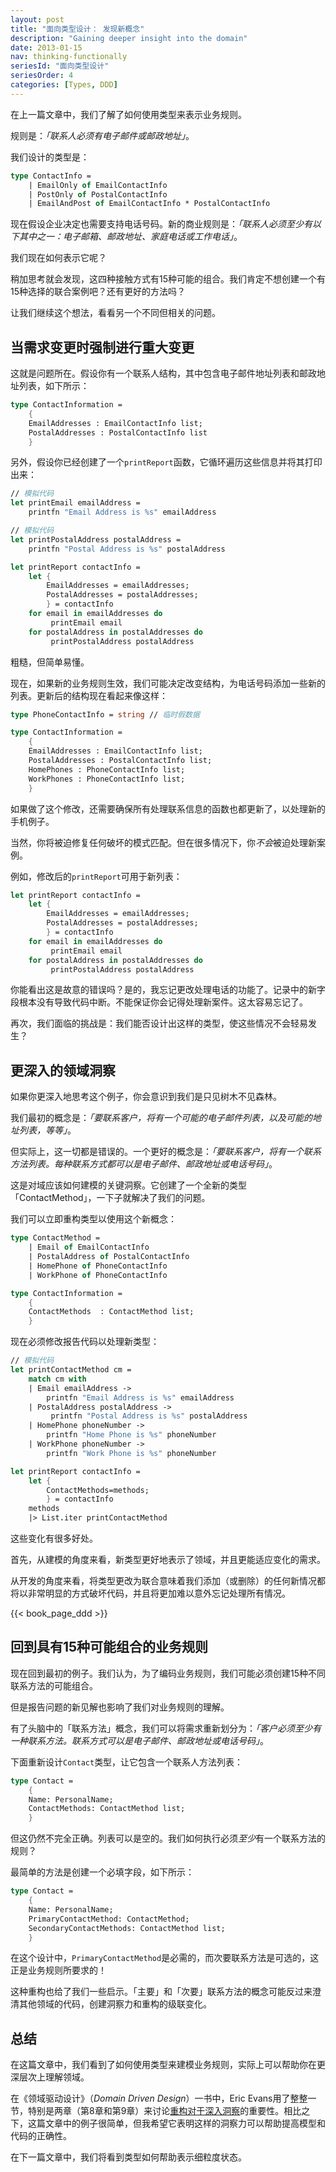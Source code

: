 ```yaml
---
layout: post
title: "面向类型设计： 发现新概念"
description: "Gaining deeper insight into the domain"
date: 2013-01-15
nav: thinking-functionally
seriesId: "面向类型设计"
seriesOrder: 4
categories: [Types, DDD]
---
```


在上一篇文章中，我们了解了如何使用类型来表示业务规则。

规则是：*「联系人必须有电子邮件或邮政地址」*。

我们设计的类型是：

```fsharp
type ContactInfo =
    | EmailOnly of EmailContactInfo
    | PostOnly of PostalContactInfo
    | EmailAndPost of EmailContactInfo * PostalContactInfo
```

现在假设企业决定也需要支持电话号码。新的商业规则是：*「联系人必须至少有以下其中之一：电子邮箱、邮政地址、家庭电话或工作电话」*。

我们现在如何表示它呢？

稍加思考就会发现，这四种接触方式有15种可能的组合。我们肯定不想创建一个有15种选择的联合案例吧？还有更好的方法吗？

让我们继续这个想法，看看另一个不同但相关的问题。

## 当需求变更时强制进行重大变更 ##

这就是问题所在。假设你有一个联系人结构，其中包含电子邮件地址列表和邮政地址列表，如下所示：

```fsharp
type ContactInformation =
    {
    EmailAddresses : EmailContactInfo list;
    PostalAddresses : PostalContactInfo list
    }
```

另外，假设你已经创建了一个`printReport`函数，它循环遍历这些信息并将其打印出来：

```fsharp
// 模拟代码
let printEmail emailAddress =
    printfn "Email Address is %s" emailAddress

// 模拟代码
let printPostalAddress postalAddress =
    printfn "Postal Address is %s" postalAddress

let printReport contactInfo =
    let {
        EmailAddresses = emailAddresses;
        PostalAddresses = postalAddresses;
        } = contactInfo
    for email in emailAddresses do
         printEmail email
    for postalAddress in postalAddresses do
         printPostalAddress postalAddress
```

粗糙，但简单易懂。

现在，如果新的业务规则生效，我们可能决定改变结构，为电话号码添加一些新的列表。更新后的结构现在看起来像这样：

```fsharp
type PhoneContactInfo = string // 临时假数据

type ContactInformation =
    {
    EmailAddresses : EmailContactInfo list;
    PostalAddresses : PostalContactInfo list;
    HomePhones : PhoneContactInfo list;
    WorkPhones : PhoneContactInfo list;
    }
```

如果做了这个修改，还需要确保所有处理联系信息的函数也都更新了，以处理新的手机例子。

当然，你将被迫修复任何破坏的模式匹配。但在很多情况下，你*不会*被迫处理新案例。

例如，修改后的`printReport`可用于新列表：

```fsharp
let printReport contactInfo =
    let {
        EmailAddresses = emailAddresses;
        PostalAddresses = postalAddresses;
        } = contactInfo
    for email in emailAddresses do
         printEmail email
    for postalAddress in postalAddresses do
         printPostalAddress postalAddress
```

你能看出这是故意的错误吗？是的，我忘记更改处理电话的功能了。记录中的新字段根本没有导致代码中断。不能保证你会记得处理新案件。这太容易忘记了。

再次，我们面临的挑战是：我们能否设计出这样的类型，使这些情况不会轻易发生？

## 更深入的领域洞察 ##

如果你更深入地思考这个例子，你会意识到我们是只见树木不见森林。

我们最初的概念是：*「要联系客户，将有一个可能的电子邮件列表，以及可能的地址列表，等等」*。

但实际上，这一切都是错误的。一个更好的概念是：*「要联系客户，将有一个联系方法列表。每种联系方式都可以是电子邮件、邮政地址或电话号码」*。

这是对域应该如何建模的关键洞察。它创建了一个全新的类型「ContactMethod」，一下子就解决了我们的问题。

我们可以立即重构类型以使用这个新概念：

```fsharp
type ContactMethod =
    | Email of EmailContactInfo
    | PostalAddress of PostalContactInfo
    | HomePhone of PhoneContactInfo
    | WorkPhone of PhoneContactInfo

type ContactInformation =
    {
    ContactMethods  : ContactMethod list;
    }
```

现在必须修改报告代码以处理新类型：

```fsharp
// 模拟代码
let printContactMethod cm =
    match cm with
    | Email emailAddress ->
        printfn "Email Address is %s" emailAddress
    | PostalAddress postalAddress ->
         printfn "Postal Address is %s" postalAddress
    | HomePhone phoneNumber ->
        printfn "Home Phone is %s" phoneNumber
    | WorkPhone phoneNumber ->
        printfn "Work Phone is %s" phoneNumber

let printReport contactInfo =
    let {
        ContactMethods=methods;
        } = contactInfo
    methods
    |> List.iter printContactMethod
```

这些变化有很多好处。

首先，从建模的角度来看，新类型更好地表示了领域，并且更能适应变化的需求。

从开发的角度来看，将类型更改为联合意味着我们添加（或删除）的任何新情况都将以非常明显的方式破坏代码，并且将更加难以意外忘记处理所有情况。

{{< book_page_ddd >}}

## 回到具有15种可能组合的业务规则 ##

现在回到最初的例子。我们认为，为了编码业务规则，我们可能必须创建15种不同联系方法的可能组合。

但是报告问题的新见解也影响了我们对业务规则的理解。

有了头脑中的「联系方法」概念，我们可以将需求重新划分为：*「客户必须至少有一种联系方法。联系方式可以是电子邮件、邮政地址或电话号码」*。

下面重新设计`Contact`类型，让它包含一个联系人方法列表：

```fsharp
type Contact =
    {
    Name: PersonalName;
    ContactMethods: ContactMethod list;
    }
```

但这仍然不完全正确。列表可以是空的。我们如何执行必须*至少*有一个联系方法的规则？

最简单的方法是创建一个必填字段，如下所示：

```fsharp
type Contact =
    {
    Name: PersonalName;
    PrimaryContactMethod: ContactMethod;
    SecondaryContactMethods: ContactMethod list;
    }
```

在这个设计中，`PrimaryContactMethod`是必需的，而次要联系方法是可选的，这正是业务规则所要求的！

这种重构也给了我们一些启示。「主要」和「次要」联系方法的概念可能反过来澄清其他领域的代码，创建洞察力和重构的级联变化。

## 总结 ##

在这篇文章中，我们看到了如何使用类型来建模业务规则，实际上可以帮助你在更深层次上理解领域。

在《领域驱动设计》（*Domain Driven Design*）一书中，Eric Evans用了整整一节，特别是两章（第8章和第9章）来讨论[重构对于深入洞察](http://dddcommunity.org/wp-content/uploads/files/books/evans_pt03.pdf)的重要性。相比之下，这篇文章中的例子很简单，但我希望它表明这样的洞察力可以帮助提高模型和代码的正确性。

在下一篇文章中，我们将看到类型如何帮助表示细粒度状态。
